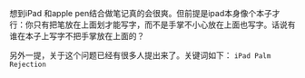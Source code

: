 想到iPad 和apple pen结合做笔记真的会很爽。但前提是ipad本身像个本子才行：你只有把笔放在上面划才能写字，而不是手掌不小心放在上面也写字。话说有谁在本子上写字不把手掌放在上面的？

另外一提，关于这个问题已经有很多人提出来了。关键词如下：
`iPad Palm Rejection`
